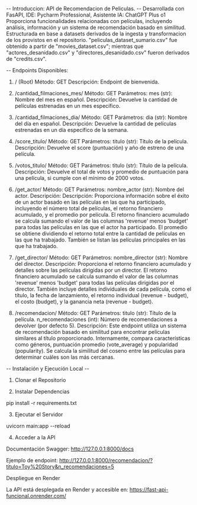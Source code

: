 -- Introduccion: API  de Recomendacion de Peliculas. --
Desarrollada con FasAPI, IDE: Pycharm Professional, Asistente IA: ChatGPT Plus o1
Proporciona funcionalidades relacionadas con películas, incluyendo análisis, información y un sistema de recomendación basado en similitud.
Estructurada en base a datasets derivados de la ingesta y transformacion de los provistos en el repositorio. "peliculas_dataset_sumario.csv" fue obtenido a partir de "movies_dataset.csv"; mientras que "actores_desanidado.csv" y "directores_desanidado.csv" fueron derivados de "credits.csv".

-- Endpoints Disponibles:
1. / (Root)
Método: GET
Descripción: Endpoint de bienvenida.

2. /cantidad_filmaciones_mes/
Método: GET
Parámetros: mes (str): Nombre del mes en español.
Descripción: Devuelve la cantidad de películas estrenadas en un mes específico.

3. /cantidad_filmaciones_dia/
Método: GET
Parámetros: dia (str): Nombre del día en español.
Descripción: Devuelve la cantidad de películas estrenadas en un día específico de la semana.

4. /score_titulo/
Método: GET
Parámetros: titulo (str): Título de la película.
Descripción: Devuelve el score (puntuación) y año de estreno de una película.

5. /votos_titulo/
Método: GET
Parámetros: titulo (str): Título de la película.
Descripción: Devuelve el total de votos y promedio de puntuación para una película, si cumple con el mínimo de 2000 votos.

6. /get_actor/
Método: GET
Parámetros: nombre_actor (str): Nombre del actor.
Descripción: Descripción: Proporciona información sobre el éxito de un actor basado en las películas en las que ha participado, incluyendo el número total de películas, el retorno financiero acumulado, y el promedio por película. El retorno financiero acumulado se calcula sumando el valor de las columnas 'revenue' menos 'budget' para todas las películas en las que el actor ha participado. El promedio se obtiene dividiendo el retorno total entre la cantidad de películas en las que ha trabajado. También se listan las películas principales en las que ha trabajado.

7. /get_director/
Método: GET
Parámetros: nombre_director (str): Nombre del director.
Descripción: Proporciona el retorno financiero acumulado y detalles sobre las películas dirigidas por un director. El retorno financiero acumulado se calcula sumando el valor de las columnas 'revenue' menos 'budget' para todas las películas dirigidas por el director. También incluye detalles individuales de cada película, como el título, la fecha de lanzamiento, el retorno individual (revenue - budget), el costo (budget), y la ganancia neta (revenue - budget).

8. /recomendacion/
Método: GET
Parámetros: titulo (str): Título de la película.
            n_recomendaciones (int): Número de recomendaciones a devolver (por defecto 5).
Descripción: Este endpoint utiliza un sistema de recomendación basado en similitud para encontrar películas similares al título proporcionado. Internamente, compara características como géneros, puntuación promedio (vote_average) y popularidad (popularity). Se calcula la similitud del coseno entre las películas para determinar cuáles son las más cercanas.


-- Instalación y Ejecución Local --

1. Clonar el Repositorio

2. Instalar Dependencias

pip install -r requirements.txt

3. Ejecutar el Servidor

uvicorn main:app --reload

4. Acceder a la API

Documentación Swagger: http://127.0.0.1:8000/docs

Ejemplo de endpoint: http://127.0.0.1:8000/recomendacion/?titulo=Toy%20Story&n_recomendaciones=5

Despliegue en Render

La API está desplegada en Render y accesible en: https://fast-api-funcional.onrender.com/

